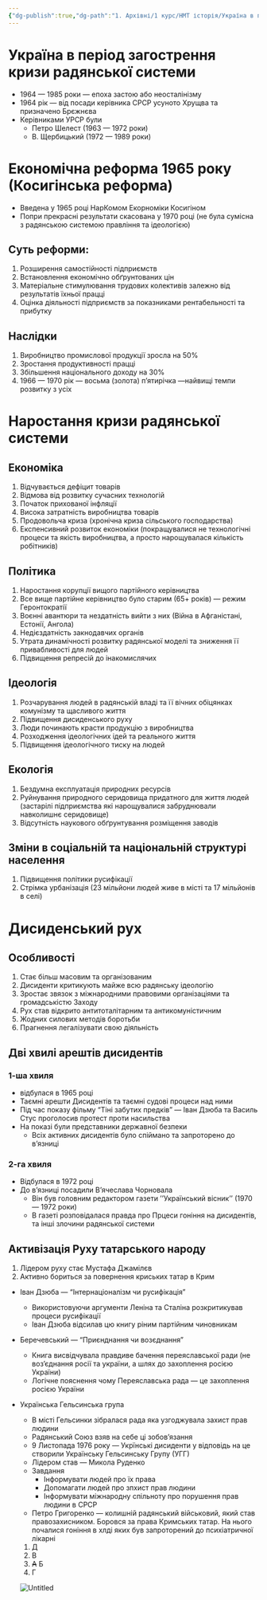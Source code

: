```yaml
---
{"dg-publish":true,"dg-path":"1. Архівні/1 курс/НМТ історія/Україна в період загострення кризи радянської системи.md","permalink":"/1-arhivni/1-kurs/nmt-istoriya/ukrayina-v-period-zagostrennya-krizi-radyanskoyi-sistemi/"}
---
```


# Україна в період загострення кризи радянської системи

- 1964 — 1985 роки — епоха застою або неосталінізму
- 1964 рік — від посади керівника СРСР усуното Хрущва та призначено Брєжнєва
- Керівниками УРСР були
    - Петро Шелест (1963 — 1972 роки)
    - В. Щербицький (1972 — 1989 роки)

# Економічна реформа 1965 року (Косигінська реформа)

- Введена у 1965 році НарКомом Екорноміки Косигіном
- Попри прекрасні результати скасована у 1970 році (не була сумісна з радянською системою правління та ідеологією)

## Суть реформи:

1. Розширення самостійності підприємств
2. Встановлення економічно обґрунтованих цін
3. Матеріальне стимулювання трудових колективів залежно від результатів їхньої працці
4. Оцінка діяльності підприємств за показниками рентабельності та прибутку

## Наслідки

1. Виробництво промислової продукції зросла на 50%
2. Зростання продуктивності працці 
3. Збільшення національного доходу на 30% 
4. 1966 — 1970 рік — восьма (золота) п’ятирічка —найвищі темпи розвитку з усіх

# Наростання кризи радянської системи

## Економіка

1. Відчувається дефіцит товарів
2. Відмова від розвитку сучасних технологій
3. Початок прихованої інфляції
4. Висока затратність виробництва товарів
5. Продовольча криза (хронічна криза сільського господарства)
6. Експенсивний розвиток економіки (покращувалися не технологічні процеси та якість виробництва, а просто нарощувалася кількість робітників)

## Політика

1. Наростання корупції вищого партійного керівництва 
2. Все вище партійне керівництво було старим (65+ років) — режим Геронтократії
3. Воєнні авантюри та нездатність вийти з них (Війна в Афганістані, Естонії, Ангола)
4. Недієздатність закнодавчих органів
5. Утрата динамічності розвитку радянської моделі та зниження її привабливості для людей
6. Підвищення репресій до інакомислячих

## Ідеологія

1. Розчарування людей в радянській владі та її вічних обіцянках комунізму та щасливого життя
2. Підвищення дисиденського руху
3. Люди починають красти продукцію з виробництва
4. Розходження ідеологічних ідей та реального життя
5. Підвищення ідеологічного тиску на людей

## Екологія

1. Бездумна експлуатація природних ресурсів
2. Руйнування природного серидовища придатного для життя людей (застарілі підприємства які нарощувалися забруднювали навколишнє серидовище)
3. Відсутність наукового обґрунтування розміщення заводів

## Зміни в соціальній та національній структурі населення

1. Підвищення політики русифікації
2. Стрімка урбанізація (23 мільйони людей живе в місті та 17 мільйонів в селі)

# Дисиденський рух

## Особливості

1. Стає більш масовим та організованим
2. Дисиденти критикують майже всю радянську ідеологію
3. Зростає звязок з міжнародними правовими організаціями та громадськістю Заходу
4. Рух став відкрито антитоталітарним та антикомуністичним
5. Жодних силових методів боротьби
6. Прагнення легалізувати свою діяльність

## Дві хвилі арештів дисидентів

### 1-ша хвиля

- відбулася в 1965 році
- Таємні арешти Дисидентів та таємні судові процеси над ними
- Під час показу фільму “Тіні забутих предків” — Іван Дзюба та Василь Стус проголосив протест проти насильства
- На показі були представники державної безпеки
    - Всіх активних дисидентів було спіймано та запроторено до в’язниці

### 2-га хвиля

- Відбулася в 1972 році
- До в’язниці посадили В’ячеслава Чорновала
    - Він був головним редактором газети ʼʼУкраїнський вісникʼʼ (1970 — 1972 роки)
    - В газеті розповідалася правда про Прцеси гоніння на дисидентів, та інші злочини радянської системи

## Активізація Руху татарського народу

1. Лідером руху стає Мустафа Джамілєв
2. Активно бориться за повернення криських татар в Крим
- Іван Дзюба — “Інтернаціоналізм чи русифікація”
    - Використовуючи аргументи Леніна та Сталіна розкритикував процеси русифікації
    - Іван Дзюба відсилав цю книгу ріним партійним чиновникам

 

- Беречевський — “Приєнднання чи возєднання”
    - Книга висвідчувала правдиве бачення переяславської ради (не воз’єднання росії та україни, а шлях до захоплення росією України)
    - Логічне пояснення чому Переяславська рада — це захоплення росією України
- Українська Гельсинська група
    - В місті Гельсинки зібралася рада яка узгоджувала захист прав людини
    - Радянський Союз взяв на себе ці зобов’язання
    - 9 Листопада 1976 року — Укрїнські дисиденти у відповідь на це створили Українську Гельсинську Групу (УГГ)
    - Лідером став — Микола Руденко
    - Завдання
        - Інформувати людей про їх права
        - Допомагати людей про зпхист прав людини
        - Інформувати міжнародну спільноту про порушення прав людини в СРСР
    - Петро Григоренко — колишній радянський військовий, який став правозахисником. Боровся за права Кримських татар. На нього почалися гоніння в хлді яких був запроторений до психіатричної лікарні
    
    1.  Д
    2.  В
    3.  ~~А~~  Б
    4.  Г
    
    ![Untitled](%D0%A3%D0%BA%D1%80%D0%B0%D1%96%CC%88%D0%BD%D0%B0%20%D0%B2%20%D0%BF%D0%B5%D1%80%D1%96%D0%BE%D0%B4%20%D0%B7%D0%B0%D0%B3%D0%BE%D1%81%D1%82%D1%80%D0%B5%D0%BD%D0%BD%D1%8F%20%D0%BA%D1%80%D0%B8%D0%B7%D0%B8%20%D1%80%D0%B0%D0%B4%D1%8F%D0%BD%D1%81%D1%8C%D0%BA%D0%BE%D1%96%CC%88%20%D1%81%D0%B8%20a067455208a74c6abba5c0dd8db66533/Untitled.png)
